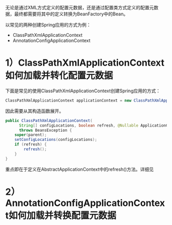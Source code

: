 
无论是通过XML方式定义的配置元数据，还是通过配置类方式定义的配置元数据，最终都需要将其中的定义转换为BeanFactory中的Bean。

以常见的两种创建Spring应用的方式为例：
- ClassPathXmlApplicationContext
- AnnotationConfigApplicationContext

# 1）ClassPathXmlApplicationContext如何加载并转化配置元数据

下面是常见的使用ClassPathXmlApplicationContext创建Spring应用的方式：
```java
ClassPathXmlApplicationContext applicationContext = new ClassPathXmlApplicationContext("application.xml");
```
因此需要从其构造函数展开。
```java
public ClassPathXmlApplicationContext(  
      String[] configLocations, boolean refresh, @Nullable ApplicationContext parent)  
      throws BeansException {  
    super(parent);  
    setConfigLocations(configLocations);  
    if (refresh) {  
        refresh();  
    }  
}
```
重点即在于定义在AbstractApplicationContext中的refresh()方法。详细见


# 2）AnnotationConfigApplicationContext如何加载并转换配置元数据
